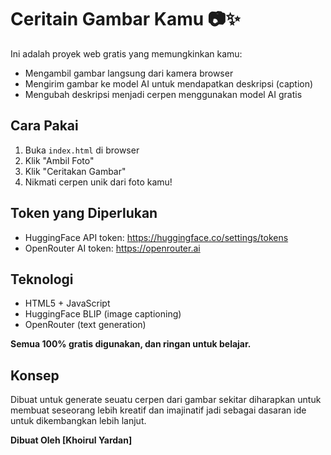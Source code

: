 
# Ceritain Gambar Kamu 📷✨

Ini adalah proyek web gratis yang memungkinkan kamu:
- Mengambil gambar langsung dari kamera browser
- Mengirim gambar ke model AI untuk mendapatkan deskripsi (caption)
- Mengubah deskripsi menjadi cerpen menggunakan model AI gratis

## Cara Pakai

1. Buka `index.html` di browser
2. Klik "Ambil Foto"
3. Klik "Ceritakan Gambar"
4. Nikmati cerpen unik dari foto kamu!

## Token yang Diperlukan

- HuggingFace API token: https://huggingface.co/settings/tokens
- OpenRouter AI token: https://openrouter.ai

## Teknologi
- HTML5 + JavaScript
- HuggingFace BLIP (image captioning)
- OpenRouter (text generation)

**Semua 100% gratis digunakan, dan ringan untuk belajar.**

## Konsep

Dibuat untuk generate seuatu cerpen dari gambar sekitar diharapkan untuk membuat seseorang lebih kreatif dan imajinatif jadi sebagai dasaran ide untuk dikembangkan lebih lanjut.

**Dibuat Oleh [Khoirul Yardan]**